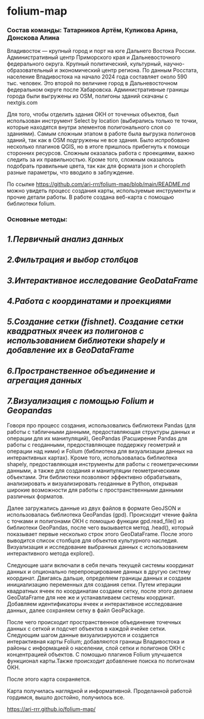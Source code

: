 # folium-map
### Состав команды: Татарников Артём, Куликова Арина, Донскова Алина

Владивосток — крупный город и порт на юге Дальнего Востока России. Административный центр Приморского края и Дальневосточного федерального округа. Крупный политический, культурный, научно-образовательный и экономический центр региона. 
По данным Росстата, население Владивостока на начало 2024 года составляет около 590 тыс. человек. Это второй по величине город в Дальневосточном федеральном округе после Хабаровска.
Административные границы города были выгружены из OSM, полигоны зданий скачаны с nextgis.com 

Для того, чтобы отделить здания ОКН от точечных объектов, был использован инструмент Select by location (выбирались только те точки, которые находятся внутри элементов полигонального слоя со зданиями). 
Самым сложным этапом в работе была выгрузка полигонов зданий, так как в OSM подгружены не все здания. Было испробовано несколько плагинов QGIS, но в итоге пришлось прибегнуть к помощи сторонних ресурсов. Сложным оказалась работа с проекциями, важно следить за их правильностью. Кроме того, сложным оказалось подобрать правильные цвета, так как для формата json и choropleth разные параметры, что вводило в заблуждение. 

По ссылке https://github.com/ari-rrr/folium-map/blob/main/README.md можно увидеть процесс создания карты, используемые инструменты и прочие детали работы. В работе создана веб-карта с помощью библиотеки folium.  

### Основные методы:
_1.Первичный анализ данных_
-------------
_2.Фильтрация и выбор столбцов_
-------------
_3.Интерактивное исследование GeoDataFrame_
-------------
_4.Работа с координатами и проекциями_
-------------
_5.Создание сетки (fishnet). Создание сетки квадратных ячеек из полигонов с использованием библиотеки shapely и добавление их в GeoDataFrame_
-------------
_6.Пространственное объединение и агрегация данных_
-------------
_7.Визуализация с помощью Folium и Geopandas_
-------------

Говоря про процесс создания, использовались библиотеки Pandas (для работы с табличными данными, предоставляющая структуры данных и операции для их манипуляций), GeoPandas (Расширение Pandas для работы с геоданными, предоставляющее поддержку геометрий и операции над ними) и Folium (библиотека для визуализации данных на интерактивных картах). Кроме того, использовалась библиотека shapely, предоставляющая инструменты для работы с геометрическими данными, а также для создания и манипуляции геометрическими объектами. Эти библиотеки позволяют эффективно обрабатывать, анализировать и визуализировать геоданные в Python, открывая широкие возможности для работы с пространственными данными различных форматов. 

Далее загружались данные из двух файлов в формате GeoJSON и использовалась библиотека GeoPandas (gpd). Происходит чтение файла с точками и полигонами ОКН с помощью функции gpd.read_file() из библиотеки GeoPandas, после чего вызывается метод .head(), который показывает первые несколько строк этого GeoDataFrame. После этого выводится список столбцов для объектов культурного наследия. Визуализация и исследование выбранных данных с использованием интерактивного метода explore().

Следующие шаги включали в себя печать текущей системы координат данных и опционально перепроецирование данных в другую систему координат. Двигаясь дальше, определяем границы данных и создаем инициализацию переменных для создания сетки. Путем итерации квадратных ячеек по координатам создаем сетку, после этого делаем GeoDataFrame для нее же и устанавливаем системы координат. Добавляем идентификаторы ячеек и интерактивное исследование данных, далее сохраняем сетку в файл GeoPackage.

После чего происходит пространственное объединение точечных данных с сеткой и подсчет объектов в каждой ячейке сетки. Следующим шагом данные визуализируются и создается интерактивная карты Folium; добавляются границы Владивостока и районы с информацией о населении, слой сетки и полигонов ОКН с концентрацией объектов. С помощью плагинов Folium улучшается функционал карты.Также происходит добавление поиска по полигонам ОКН. 

После этого карта сохраняется.

Карта получилась наглядной и информативной. Проделанной работой гордимся, вышло достойно, получилось все.


https://ari-rrr.github.io/folium-map/
